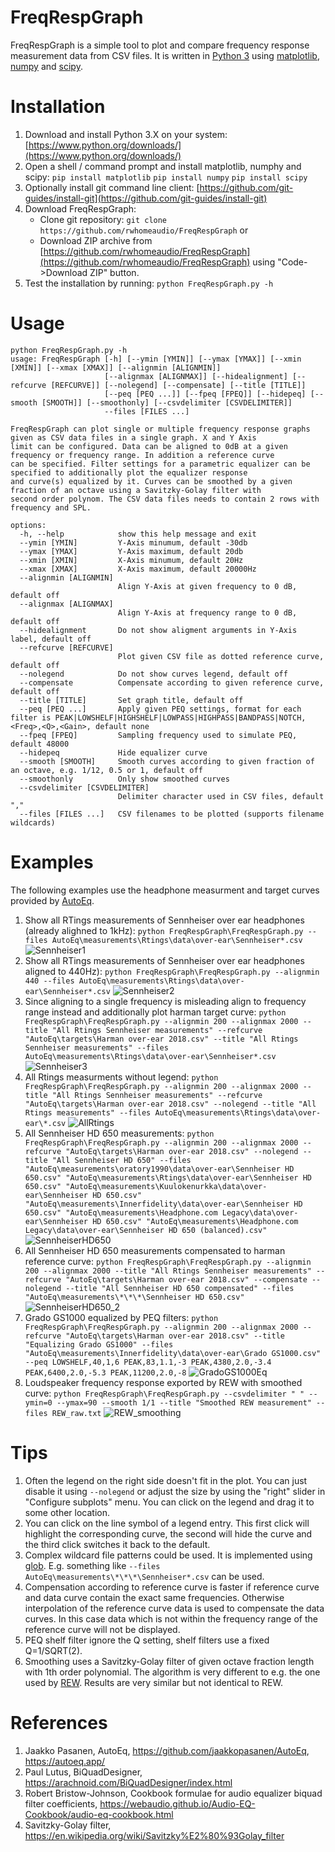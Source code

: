 # FreqRespGraph

FreqRespGraph is a simple tool to plot and compare frequency response measurement data from CSV files. It is written in [Python 3](https://www.python.org/) using [matplotlib](https://matplotlib.org/), [numpy](https://numpy.org/) and [scipy](https://scipy.org/).

# Installation
1. Download and install Python 3.X on your system: [https://www.python.org/downloads/](https://www.python.org/downloads/)
1. Open a shell / command prompt and install matplotlib, numphy and scipy: `pip install matplotlib` `pip install numpy` `pip install scipy`
1. Optionally install git command line client: [https://github.com/git-guides/install-git](https://github.com/git-guides/install-git)
1. Download FreqRespGraph:
   - Clone git repository: `git clone https://github.com/rwhomeaudio/FreqRespGraph` or
   - Download ZIP archive from [https://github.com/rwhomeaudio/FreqRespGraph](https://github.com/rwhomeaudio/FreqRespGraph) using "Code->Download ZIP" button.
1. Test the installation by running: `python FreqRespGraph.py -h`
# Usage
```
python FreqRespGraph.py -h
usage: FreqRespGraph [-h] [--ymin [YMIN]] [--ymax [YMAX]] [--xmin [XMIN]] [--xmax [XMAX]] [--alignmin [ALIGNMIN]]
                     [--alignmax [ALIGNMAX]] [--hidealignment] [--refcurve [REFCURVE]] [--nolegend] [--compensate] [--title [TITLE]]
                     [--peq [PEQ ...]] [--fpeq [FPEQ]] [--hidepeq] [--smooth [SMOOTH]] [--smoothonly] [--csvdelimiter [CSVDELIMITER]]
                     --files [FILES ...]

FreqRespGraph can plot single or multiple frequency response graphs given as CSV data files in a single graph. X and Y Axis
limit can be configured. Data can be aligned to 0dB at a given frequency or frequency range. In addition a reference curve
can be specified. Filter settings for a parametric equalizer can be specified to additionally plot the equalizer response 
and curve(s) equalized by it. Curves can be smoothed by a given fraction of an octave using a Savitzky-Golay filter with
second order polynom. The CSV data files needs to contain 2 rows with frequency and SPL.

options:
  -h, --help            show this help message and exit
  --ymin [YMIN]         Y-Axis minumum, default -30db
  --ymax [YMAX]         Y-Axis maximum, default 20db
  --xmin [XMIN]         X-Axis minumum, default 20Hz
  --xmax [XMAX]         X-Axis maximum, default 20000Hz
  --alignmin [ALIGNMIN]
                        Align Y-Axis at given frequency to 0 dB, default off
  --alignmax [ALIGNMAX]
                        Align Y-Axis at frequency range to 0 dB, default off
  --hidealignment       Do not show aligment arguments in Y-Axis label, default off
  --refcurve [REFCURVE]
                        Plot given CSV file as dotted reference curve, default off
  --nolegend            Do not show curves legend, default off
  --compensate          Compensate according to given reference curve, default off
  --title [TITLE]       Set graph title, default off
  --peq [PEQ ...]       Apply given PEQ settings, format for each filter is PEAK|LOWSHELF|HIGHSHELF|LOWPASS|HIGHPASS|BANDPASS|NOTCH,<Freq>,<Q>,<Gain>, default none
  --fpeq [FPEQ]         Sampling frequency used to simulate PEQ, default 48000
  --hidepeq             Hide equalizer curve
  --smooth [SMOOTH]     Smooth curves according to given fraction of an octave, e.g. 1/12, 0.5 or 1, default off
  --smoothonly          Only show smoothed curves
  --csvdelimiter [CSVDELIMITER]
                        Delimiter character used in CSV files, default ","
  --files [FILES ...]   CSV filenames to be plotted (supports filename wildcards)
  ```
# Examples
The following examples use the headphone measurment and target curves provided by [AutoEq](https://github.com/jaakkopasanen/AutoEq).

1. Show all RTings measurements of Sennheiser over ear headphones (already alighned to 1kHz): `python FreqRespGraph\FreqRespGraph.py --files AutoEq\measurements\Rtings\data\over-ear\Sennheiser*.csv`
![Sennheiser1](./examples/Sennheiser1.JPG)   
3. Show all RTings measurements of Sennheiser over ear headphones aligned to 440Hz): `python FreqRespGraph\FreqRespGraph.py --alignmin 440 --files AutoEq\measurements\Rtings\data\over-ear\Sennheiser*.csv`
![Sennheiser2](./examples/Sennheiser2.JPG) 
5. Since aligning to a single frequency is misleading align to frequency range instead and additionally plot harman target curve: `python FreqRespGraph\FreqRespGraph.py --alignmin 200 --alignmax 2000 --title "All Rtings Sennheiser measurements" --refcurve "AutoEq\targets\Harman over-ear 2018.csv" --title "All Rtings Sennheiser measurements" --files AutoEq\measurements\Rtings\data\over-ear\Sennheiser*.csv`
![Sennheiser3](./examples/Sennheiser3.JPG) 
7. All Rtings measurments without legend: `python FreqRespGraph\FreqRespGraph.py --alignmin 200 --alignmax 2000 --title "All Rtings Sennheiser measurements" --refcurve "AutoEq\targets\Harman over-ear 2018.csv" --nolegend --title "All Rtings measurements" --files AutoEq\measurements\Rtings\data\over-ear\*.csv`
![AllRtings](./examples/AllRtings.JPG) 
9. All Sennheiser HD 650 measurements: `python FreqRespGraph\FreqRespGraph.py --alignmin 200 --alignmax 2000 --refcurve "AutoEq\targets\Harman over-ear 2018.csv" --nolegend --title "All Sennheiser HD 650" --files "AutoEq\measurements\oratory1990\data\over-ear\Sennheiser HD 650.csv" "AutoEq\measurements\Rtings\data\over-ear\Sennheiser HD 650.csv" "AutoEq\measurements\Kuulokenurkka\data\over-ear\Sennheiser HD 650.csv" "AutoEq\measurements\Innerfidelity\data\over-ear\Sennheiser HD 650.csv" "AutoEq\measurements\Headphone.com Legacy\data\over-ear\Sennheiser HD 650.csv" "AutoEq\measurements\Headphone.com Legacy\data\over-ear\Sennheiser HD 650 (balanced).csv"`
![SennheiserHD650](./examples/SennheiserHD650.JPG)
11. All Sennheiser HD 650 measurements compensated to harman reference curve: `python FreqRespGraph\FreqRespGraph.py --alignmin 200 --alignmax 2000 --title "All Rtings Sennheiser measurements" --refcurve "AutoEq\targets\Harman over-ear 2018.csv" --compensate --nolegend --title "All Sennheiser HD 650 compensated" --files "AutoEq\measurements\*\*\*\Sennheiser HD 650.csv"`
![SennheiserHD650_2](./examples/SennheiserHD650_2.JPG)
13. Grado GS1000 equalized by PEQ filters: `python FreqRespGraph\FreqRespGraph.py --alignmin 200 --alignmax 2000 --refcurve "AutoEq\targets\Harman over-ear 2018.csv" --title "Equalizing Grado GS1000" --files "AutoEq\measurements\Innerfidelity\data\over-ear\Grado GS1000.csv" --peq LOWSHELF,40,1,6 PEAK,83,1.1,-3 PEAK,4380,2.0,-3.4 PEAK,6400,2.0,-5.3 PEAK,11200,2.0,-8`
![GradoGS1000Eq](./examples/GradoGS1000Eq.JPG)
14. Loudspeaker frequency response exported by REW with smoothed curve: `python FreqRespGraph\FreqRespGraph.py --csvdelimiter " " --ymin=0 --ymax=90 --smooth 1/1 --title "Smoothed REW measurement" --files REW_raw.txt`
![REW_smoothing](./examples/REW_smoothing.JPG)

# Tips
1. Often the legend on the right side doesn't fit in the plot. You can just disable it using `--nolegend` or adjust the size by using the "right" slider in "Configure subplots" menu. You can click on the legend and drag it to some other location.
2. You can click on the line symbol of a legend entry. This first click will highlight the corresponding curve, the second will hide the curve and the third click switches it back to the default.
3. Complex wildcard file patterns could be used. It is implemented using [glob](https://docs.python.org/3/library/glob.html). E.g. something like `--files AutoEq\measurements\*\*\*\Sennheiser*.csv` can be used.
4. Compensation according to reference curve is faster if reference curve and data curve contain the exact same frequencies. Otherwise interpolation of the reference curve data is used to compensate the data curves. In this case data which is not within the frequency range of the reference curve will not be displayed.
5. PEQ shelf filter ignore the Q setting, shelf filters use a fixed Q=1/SQRT(2).
6. Smoothing uses a Savitzky-Golay filter of given octave fraction length with 1th order polynomial. The algorithm is very different to e.g. the one used by [REW](https://www.roomeqwizard.com/help/help_en-GB/html/graph.html#top). Results are very similar but not identical to REW.
  
# References
1. Jaakko Pasanen, AutoEq, https://github.com/jaakkopasanen/AutoEq, https://autoeq.app/
2. Paul Lutus, BiQuadDesigner, https://arachnoid.com/BiQuadDesigner/index.html
3. Robert Bristow-Johnson, Cookbook formulae for audio equalizer biquad filter coefficients, https://webaudio.github.io/Audio-EQ-Cookbook/audio-eq-cookbook.html
4. Savitzky-Golay filter, https://en.wikipedia.org/wiki/Savitzky%E2%80%93Golay_filter
